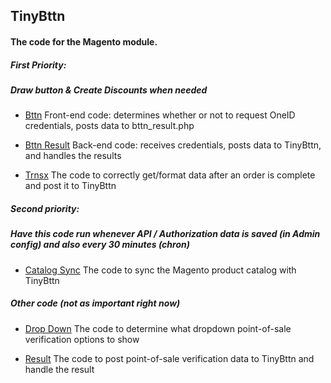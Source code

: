 ## TinyBttn

#### The code for the Magento module.

##### First Priority: 
##### Draw button & Create Discounts when needed

 - [Bttn](./bttn.php) Front-end code: determines whether or not to request OneID credentials, posts data to bttn_result.php

 - [Bttn Result](./bttn_result.php)	Back-end code: receives credentials, posts data to TinyBttn, and handles the results

 - [Trnsx](./trnsx.php)	The code to correctly get/format data after an order is complete and post it to TinyBttn


##### Second priority:
##### Have this code run whenever API / Authorization data is saved (in Admin config) and also every 30 minutes (chron)

 - [Catalog Sync](./catalog_sync.php)	The code to sync the Magento product catalog with TinyBttn
 
 
##### Other code (not as important right now)

 - [Drop Down](./dropdown.php)	The code to determine what dropdown point-of-sale verification options to show

 - [Result](./result.php)	The code to post point-of-sale verification data to TinyBttn and handle the result

